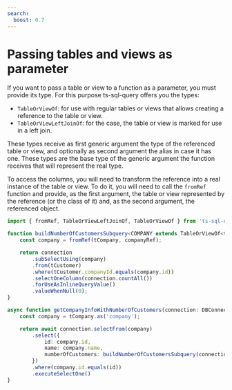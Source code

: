```yaml
---
search:
  boost: 0.7
---
```

# Passing tables and views as parameter

If you want to pass a table or view to a function as a parameter, you must provide its type. For this purpose ts-sql-query offers you the types:

- `TableOrViewOf`: for use with regular tables or views that allows creating a reference to the table or view.
- `TableOrViewLeftJoinOf`: for the case, the table or view is marked for use in a left join.

These types receive as first generic argument the type of the referenced table or view, and optionally as second argument the alias in case it has one. These types are the base type of the generic argument the function receives that will represent the real type.

To access the columns, you will need to transform the reference into a real instance of the table or view. To do it, you will need to call the `fromRef` function and provide, as the first argument, the table or view represented by the reference (or the class of it) and, as the second argument, the referenced object.

```ts
import { fromRef, TableOrViewLeftJoinOf, TableOrViewOf } from 'ts-sql-query/extras/types';

function buildNumberOfCustomersSubquery<COMPANY extends TableOrViewOf<typeof tCompany, 'company'>>(connection: DBConnection, companyRef: COMPANY) {
    const company = fromRef(tCompany, companyRef);

    return connection
        .subSelectUsing(company)
        .from(tCustomer)
        .where(tCustomer.companyId.equals(company.id))
        .selectOneColumn(connection.countAll())
        .forUseAsInlineQueryValue()
        .valueWhenNull(0);
}

async function getCompanyInfoWithNumberOfCustomers(connection: DBConnection, id: number) {
    const company = tCompany.as('company');

    return await connection.selectFrom(company)
        .select({
            id: company.id,
            name: company.name,
            numberOfCustomers: buildNumberOfCustomersSubquery(connection, company)
        })
        .where(company.id.equals(id))
        .executeSelectOne()
}
```
